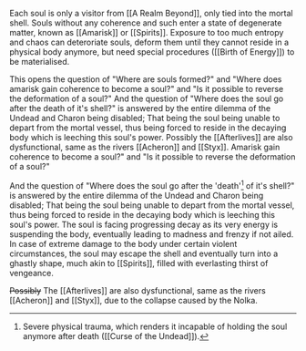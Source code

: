 Each soul is only a visitor from [[A Realm Beyond]], only tied into the mortal shell.
Souls without any coherence and such enter a state of degenerate matter, known as [[Amarisk]] or [[Spirits]]. Exposure to too much entropy and chaos can deteroriate souls, deform them until they cannot reside in a physical body anymore, but need special procedures ([[Birth of Energy]]) to be materialised. 

This opens the question of "Where are souls formed?" and "Where does amarisk gain coherence to become a soul?" and "Is it possible to reverse the deformation of a soul?"
And the question of "Where does the soul go after the death of it's shell?" is answered by the entire dilemma of the Undead and Charon being disabled;
	That being the soul being unable to depart from the mortal vessel, thus being forced to reside in the decaying body which is leeching this soul's power. 
Possibly the [[Afterlives]] are also dysfunctional, same as the rivers [[Acheron]] and [[Styx]]. Amarisk gain coherence to become a soul?" and "Is it possible to reverse the deformation of a soul?"

And the question of "Where does the soul go after the 'death'[^1] of it's shell?" is answered by the entire dilemma of the Undead and Charon being disabled;
	That being the soul being unable to depart from the mortal vessel, thus being forced to reside in the decaying body which is leeching this soul's power.
	The soul is facing progressing decay as its very energy is suspending the body, eventually leading to madness and frenzy if not ailed. 
In case of extreme damage to the body under certain violent circumstances, the soul may escape the shell and eventually turn into a ghastly shape, much akin to [[Spirits]], filled with everlasting thirst of vengeance. 


~~Possibly~~ The [[Afterlives]] are also dysfunctional, same as the rivers [[Acheron]] and [[Styx]], due to the collapse caused by the Nolka. 


[^1]:Severe physical trauma, which renders it incapable of holding the soul anymore after death ([[Curse of the Undead]]).